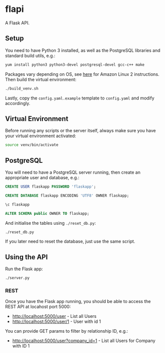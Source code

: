 # flapi

A Flask API.

## Setup

You need to have Python 3 installed, as well as the PostgreSQL libraries and standard build utils, e.g.:

```sh
yum install python3 python3-devel postgresql-devel gcc-c++ make
```

Packages vary depending on OS, see [here](https://github.com/ivotkv/ops/blob/master/howtos/amazonlinux2.md) for Amazon Linux 2 instructions. Then build the virtual environment:

```sh
./build_venv.sh
```

Lastly, copy the `config.yaml.example` template to `config.yaml` and modify accordingly.

## Virtual Environment

Before running any scripts or the server itself, always make sure you have your virtual environment activated:

```sh
source venv/bin/activate
```

## PostgreSQL

You will need to have a PostgreSQL server running, then create an appropriate user and database, e.g.:

```sql
CREATE USER flaskapp PASSWORD 'flaskapp';

CREATE DATABASE flaskapp ENCODING 'UTF8' OWNER flaskapp;

\c flaskapp

ALTER SCHEMA public OWNER TO flaskapp;
```

And initialise the tables using `./reset_db.py`:

```sh
./reset_db.py
```

If you later need to reset the database, just use the same script.

## Using the API

Run the Flask app:

```sh
./server.py
```

### REST

Once you have the Flask app running, you should be able to access the REST API at locahost port 5000:

* <http://localhost:5000/user> - List all Users
* <http://localhost:5000/user/1> - User with id 1

You can provide GET params to filter by relationship ID, e.g.:

* <http://localhost:5000/user?company_id=1> - List all Users for Company with ID 1
